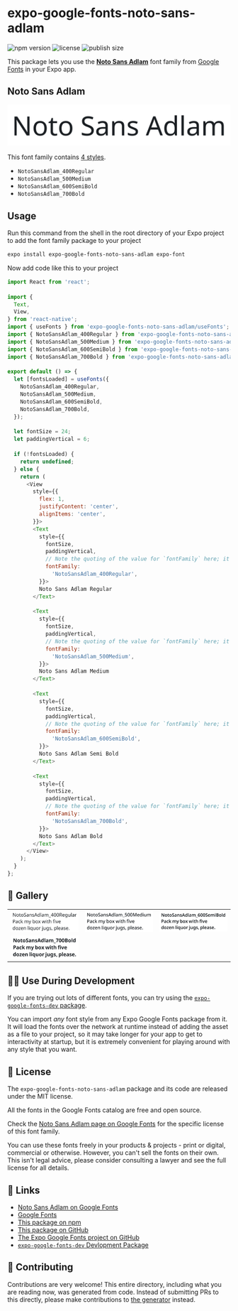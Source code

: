 # expo-google-fonts-noto-sans-adlam

![npm version](https://flat.badgen.net/npm/v/expo-google-fonts-noto-sans-adlam)
![license](https://flat.badgen.net/github/license/expo/google-fonts)
![publish size](https://flat.badgen.net/packagephobia/install/expo-google-fonts-noto-sans-adlam)

This package lets you use the [**Noto Sans Adlam**](https://fonts.google.com/specimen/Noto+Sans+Adlam) font family from [Google Fonts](https://fonts.google.com/) in your Expo app.

## Noto Sans Adlam

![Noto Sans Adlam](./font-family.png)

This font family contains [4 styles](#-gallery).

- `NotoSansAdlam_400Regular`
- `NotoSansAdlam_500Medium`
- `NotoSansAdlam_600SemiBold`
- `NotoSansAdlam_700Bold`

## Usage

Run this command from the shell in the root directory of your Expo project to add the font family package to your project
```sh
expo install expo-google-fonts-noto-sans-adlam expo-font
```

Now add code like this to your project
```js
import React from 'react';

import {
  Text,
  View,
} from 'react-native';
import { useFonts } from 'expo-google-fonts-noto-sans-adlam/useFonts';
import { NotoSansAdlam_400Regular } from 'expo-google-fonts-noto-sans-adlam/400Regular';
import { NotoSansAdlam_500Medium } from 'expo-google-fonts-noto-sans-adlam/500Medium';
import { NotoSansAdlam_600SemiBold } from 'expo-google-fonts-noto-sans-adlam/600SemiBold';
import { NotoSansAdlam_700Bold } from 'expo-google-fonts-noto-sans-adlam/700Bold';

export default () => {
  let [fontsLoaded] = useFonts({
    NotoSansAdlam_400Regular,
    NotoSansAdlam_500Medium,
    NotoSansAdlam_600SemiBold,
    NotoSansAdlam_700Bold,
  });

  let fontSize = 24;
  let paddingVertical = 6;

  if (!fontsLoaded) {
    return undefined;
  } else {
    return (
      <View
        style={{
          flex: 1,
          justifyContent: 'center',
          alignItems: 'center',
        }}>
        <Text
          style={{
            fontSize,
            paddingVertical,
            // Note the quoting of the value for `fontFamily` here; it expects a string!
            fontFamily:
              'NotoSansAdlam_400Regular',
          }}>
          Noto Sans Adlam Regular
        </Text>

        <Text
          style={{
            fontSize,
            paddingVertical,
            // Note the quoting of the value for `fontFamily` here; it expects a string!
            fontFamily:
              'NotoSansAdlam_500Medium',
          }}>
          Noto Sans Adlam Medium
        </Text>

        <Text
          style={{
            fontSize,
            paddingVertical,
            // Note the quoting of the value for `fontFamily` here; it expects a string!
            fontFamily:
              'NotoSansAdlam_600SemiBold',
          }}>
          Noto Sans Adlam Semi Bold
        </Text>

        <Text
          style={{
            fontSize,
            paddingVertical,
            // Note the quoting of the value for `fontFamily` here; it expects a string!
            fontFamily:
              'NotoSansAdlam_700Bold',
          }}>
          Noto Sans Adlam Bold
        </Text>
      </View>
    );
  }
};

```

## 🔡 Gallery


||||
|-|-|-|
|![NotoSansAdlam_400Regular](.//400Regular/NotoSansAdlam_400Regular.ttf.png)|![NotoSansAdlam_500Medium](.//500Medium/NotoSansAdlam_500Medium.ttf.png)|![NotoSansAdlam_600SemiBold](.//600SemiBold/NotoSansAdlam_600SemiBold.ttf.png)||
|![NotoSansAdlam_700Bold](.//700Bold/NotoSansAdlam_700Bold.ttf.png)||||


## 👩‍💻 Use During Development

If you are trying out lots of different fonts, you can try using the [`expo-google-fonts-dev` package](https://github.com/freeboub/google-fonts/tree/master/font-packages/dev#readme).

You can import *any* font style from any Expo Google Fonts package from it. It will load the fonts
over the network at runtime instead of adding the asset as a file to your project, so it may take longer
for your app to get to interactivity at startup, but it is extremely convenient
for playing around with any style that you want.

## 📖 License

The `expo-google-fonts-noto-sans-adlam` package and its code are released under the MIT license.

All the fonts in the Google Fonts catalog are free and open source.

Check the [Noto Sans Adlam page on Google Fonts](https://fonts.google.com/specimen/Noto+Sans+Adlam) for the specific license of this font family.

You can use these fonts freely in your products & projects - print or digital, commercial or otherwise. However, you can't sell the fonts on their own. This isn't legal advice, please consider consulting a lawyer and see the full license for all details.

## 🔗 Links

- [Noto Sans Adlam on Google Fonts](https://fonts.google.com/specimen/Noto+Sans+Adlam)
- [Google Fonts](https://fonts.google.com/)
- [This package on npm](https://www.npmjs.com/package/expo-google-fonts-noto-sans-adlam)
- [This package on GitHub](https://github.com/freeboub/google-fonts/tree/master/font-packages/noto-sans-adlam)
- [The Expo Google Fonts project on GitHub](https://github.com/freeboub/google-fonts)
- [`expo-google-fonts-dev` Devlopment Package](https://github.com/freeboub/google-fonts/tree/master/font-packages/dev)

## 🤝 Contributing

Contributions are very welcome! This entire directory, including what you are reading now, was generated from code. Instead of submitting PRs to this directly, please make contributions to [the generator](https://github.com/freeboub/google-fonts/tree/master/packages/generator) instead.
